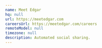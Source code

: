 ```yaml
---
name: Meet Edgar
hq: null
url: https://meetedgar.com
careersUrl: https://meetedgar.com/careers
remoteModel: null
timezone: null
description: Automated social sharing.
---
```

